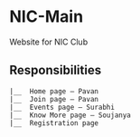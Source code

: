 # NIC-Main
Website for NIC Club
## Responsibilities
```
|__  Home page – Pavan
|__  Join page – Pavan
|__  Events page – Surabhi
|__  Know More page – Soujanya
|__  Registration page
```
